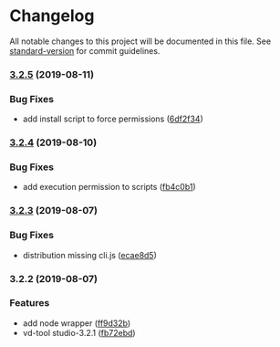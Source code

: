 # Changelog

All notable changes to this project will be documented in this file. See [standard-version](https://github.com/conventional-changelog/standard-version) for commit guidelines.

### [3.2.5](https://github.com/stasson/vd-tool/compare/v3.2.4...v3.2.5) (2019-08-11)


### Bug Fixes

* add install script to force permissions ([6df2f34](https://github.com/stasson/vd-tool/commit/6df2f34))

### [3.2.4](https://github.com/stasson/vd-tool/compare/v3.2.3...v3.2.4) (2019-08-10)


### Bug Fixes

* add execution permission to scripts ([fb4c0b1](https://github.com/stasson/vd-tool/commit/fb4c0b1))

### [3.2.3](https://github.com/stasson/vd-tool/compare/v3.2.2...v3.2.3) (2019-08-07)


### Bug Fixes

* distribution missing cli.js ([ecae8d5](https://github.com/stasson/vd-tool/commit/ecae8d5))

### 3.2.2 (2019-08-07)

### Features

* add node wrapper ([ff9d32b](https://github.com/stasson/vd-tool/commit/ff9d32b))
* vd-tool studio-3.2.1 ([fb72ebd](https://github.com/stasson/vd-tool/commit/fb72ebd))
